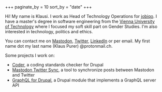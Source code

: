 +++
paginate_by = 10
sort_by = "date"
+++

Hi! My name is Klausi. I work as Head of Technology Operations for [jobiqo](https://www.jobiqo.com). I have a master's degree in software engineering from the [Vienna University of Technology](https://www.tuwien.at/) where I focused my soft skill part on Gender Studies. I'm also interested in technology, politics and ethics.

You can contact me on <a rel="me" href="https://mastodon.social/@klausi">Mastodon</a>, [Twitter](https://twitter.com/_klausi_), [LinkedIn](https://www.linkedin.com/in/klausi/) or per email. My first name dot my last name (Klaus Purer) @protonmail.ch.

Some projects I work on:

* [Coder](https://www.drupal.org/project/coder), a coding standards checker for Drupal
* [Mastodon Twitter Sync](https://github.com/klausi/mastodon-twitter-sync), a tool to synchronize posts between Mastodon and Twitter
* [GraphQL for Drupal](https://www.drupal.org/project/graphql), a Drupal module that implements a GraphQL server API
